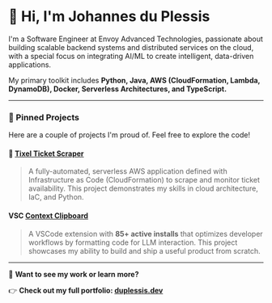 # 👋 Hi, I'm Johannes du Plessis

I'm a Software Engineer at Envoy Advanced Technologies, passionate about building scalable backend systems and distributed services on the cloud, with a special focus on integrating AI/ML to create intelligent, data-driven applications.

My primary toolkit includes **Python, Java, AWS (CloudFormation, Lambda, DynamoDB), Docker, Serverless Architectures, and TypeScript.**

---

### 📌 Pinned Projects

Here are a couple of projects I'm proud of. Feel free to explore the code!

#### 🚀 [Tixel Ticket Scraper](https://github.com/johannes117/tixel-scraper)
> A fully-automated, serverless AWS application defined with Infrastructure as Code (CloudFormation) to scrape and monitor ticket availability. This project demonstrates my skills in cloud architecture, IaC, and Python.

#### VSC [Context Clipboard](https://github.com/johannes117/context-clipboard)
> A VSCode extension with **85+ active installs** that optimizes developer workflows by formatting code for LLM interaction. This project showcases my ability to build and ship a useful product from scratch.

---

🚀 **Want to see my work or learn more?**

👉 **Check out my full portfolio: [duplessis.dev](https://duplessis.dev)**
